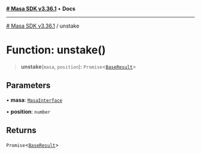 [**# Masa SDK v3.36.1**](../README.md) • **Docs**

***

[# Masa SDK v3.36.1](../globals.md) / unstake

# Function: unstake()

> **unstake**(`masa`, `position`): `Promise`\<[`BaseResult`](../interfaces/BaseResult.md)\>

## Parameters

• **masa**: [`MasaInterface`](../interfaces/MasaInterface.md)

• **position**: `number`

## Returns

`Promise`\<[`BaseResult`](../interfaces/BaseResult.md)\>
